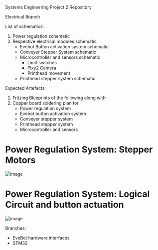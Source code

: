 Systems Engineering Project 2 Repository


Electrical Branch

List of schematics:

1. Power regulation schematic
2. Respective electrical modules schematic
    - Evebot Button activation system schematic
    - Conveyer Stepper System schematic
    - Microcontroller and sensors schematic
       - Limit switches
       - Pixy2 Camera
       - Printhead movement
     - Printhead stepper system schematic

Expected Artefacts:
1. Fritzing Blueprints of the following along with:
2. Copper board soldering plan for
   - Power regulation system
   - Evebot button activation system
   - Conveyer stepper system
   - Printhead stepper system 
   - Microcontroller and sensors

# Power Regulation System: Stepper Motors
![image](https://github.com/ReubenLow/sep2/assets/19299527/474b1c9e-c308-4cc6-96e6-29869da8d745)

# Power Regulation System: Logical Circuit and button actuation

![image](https://github.com/ReubenLow/sep2/assets/19299527/ad9e4ffe-3076-47fe-b08f-8f6ebeb549ca)


Branches:
  - EveBot hardware interfaces
  - STM32
